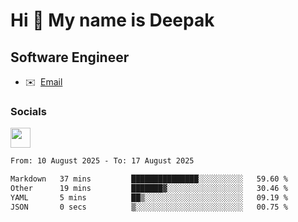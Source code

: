 Hi 👋 My name is Deepak
=======================

Software Engineer
-----------------
* ✉️  [Email](mailto:kumar.neu19@gmail.com)


### Socials

<p align="left"><a href="https://www.linkedin.com/in/deepak94kumar" target="_blank" rel="noreferrer"><img src="https://raw.githubusercontent.com/danielcranney/readme-generator/main/public/icons/socials/linkedin.svg" width="32" height="32" /></a></p>

<!--START_SECTION:waka-->

```txt
From: 10 August 2025 - To: 17 August 2025

Markdown   37 mins         ███████████████░░░░░░░░░░   59.60 %
Other      19 mins         ███████▓░░░░░░░░░░░░░░░░░   30.46 %
YAML       5 mins          ██▒░░░░░░░░░░░░░░░░░░░░░░   09.19 %
JSON       0 secs          ▒░░░░░░░░░░░░░░░░░░░░░░░░   00.75 %
```

<!--END_SECTION:waka-->
